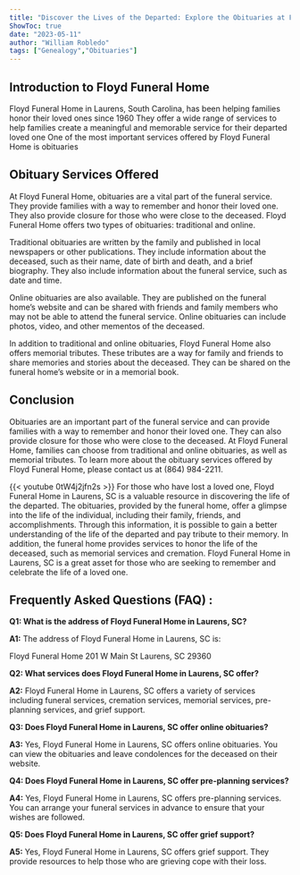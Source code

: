 ```yaml
---
title: "Discover the Lives of the Departed: Explore the Obituaries at Floyd Funeral Home in Laurens, SC"
ShowToc: true 
date: "2023-05-11"
author: "William Robledo" 
tags: ["Genealogy","Obituaries"]
---
```

## Introduction to Floyd Funeral Home

Floyd Funeral Home in Laurens, South Carolina, has been helping families honor their loved ones since 1960 They offer a wide range of services to help families create a meaningful and memorable service for their departed loved one One of the most important services offered by Floyd Funeral Home is obituaries

## Obituary Services Offered

At Floyd Funeral Home, obituaries are a vital part of the funeral service. They provide families with a way to remember and honor their loved one. They also provide closure for those who were close to the deceased. Floyd Funeral Home offers two types of obituaries: traditional and online. 

Traditional obituaries are written by the family and published in local newspapers or other publications. They include information about the deceased, such as their name, date of birth and death, and a brief biography. They also include information about the funeral service, such as date and time.

Online obituaries are also available. They are published on the funeral home’s website and can be shared with friends and family members who may not be able to attend the funeral service. Online obituaries can include photos, video, and other mementos of the deceased.

In addition to traditional and online obituaries, Floyd Funeral Home also offers memorial tributes. These tributes are a way for family and friends to share memories and stories about the deceased. They can be shared on the funeral home’s website or in a memorial book.

## Conclusion

Obituaries are an important part of the funeral service and can provide families with a way to remember and honor their loved one. They can also provide closure for those who were close to the deceased. At Floyd Funeral Home, families can choose from traditional and online obituaries, as well as memorial tributes. To learn more about the obituary services offered by Floyd Funeral Home, please contact us at (864) 984-2211.

{{< youtube 0tW4j2jfn2s >}} 
For those who have lost a loved one, Floyd Funeral Home in Laurens, SC is a valuable resource in discovering the life of the departed. The obituaries, provided by the funeral home, offer a glimpse into the life of the individual, including their family, friends, and accomplishments. Through this information, it is possible to gain a better understanding of the life of the departed and pay tribute to their memory. In addition, the funeral home provides services to honor the life of the deceased, such as memorial services and cremation. Floyd Funeral Home in Laurens, SC is a great asset for those who are seeking to remember and celebrate the life of a loved one.

## Frequently Asked Questions (FAQ) :
**Q1: What is the address of Floyd Funeral Home in Laurens, SC?**

**A1:** The address of Floyd Funeral Home in Laurens, SC is:

Floyd Funeral Home
201 W Main St
Laurens, SC 29360

**Q2: What services does Floyd Funeral Home in Laurens, SC offer?**

**A2:** Floyd Funeral Home in Laurens, SC offers a variety of services including funeral services, cremation services, memorial services, pre-planning services, and grief support.

**Q3: Does Floyd Funeral Home in Laurens, SC offer online obituaries?**

**A3:** Yes, Floyd Funeral Home in Laurens, SC offers online obituaries. You can view the obituaries and leave condolences for the deceased on their website.

**Q4: Does Floyd Funeral Home in Laurens, SC offer pre-planning services?**

**A4:** Yes, Floyd Funeral Home in Laurens, SC offers pre-planning services. You can arrange your funeral services in advance to ensure that your wishes are followed.

**Q5: Does Floyd Funeral Home in Laurens, SC offer grief support?**

**A5:** Yes, Floyd Funeral Home in Laurens, SC offers grief support. They provide resources to help those who are grieving cope with their loss.



